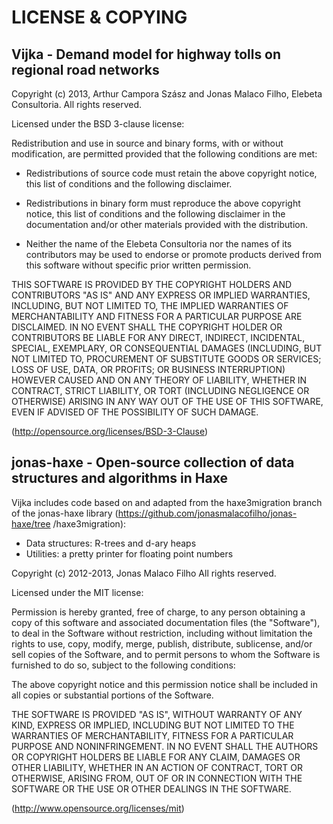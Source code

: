 LICENSE & COPYING
================================================================================

Vijka - Demand model for highway tolls on regional road networks
--------------------------------------------------------------------------------

Copyright (c) 2013, Arthur Campora Szász and Jonas Malaco Filho,
Elebeta Consultoria.
All rights reserved.

Licensed under the BSD 3-clause license:

Redistribution and use in source and binary forms, with or without modification,
are permitted provided that the following conditions are met:

 - Redistributions of source code must retain the above copyright notice, this
   list of conditions and the following disclaimer.

 - Redistributions in binary form must reproduce the above copyright notice,
   this list of conditions and the following disclaimer in the documentation
   and/or other materials provided with the distribution.
   
 - Neither the name of the Elebeta Consultoria nor the names of its
   contributors may be used to endorse or promote products derived from this
   software without specific prior written permission.

THIS SOFTWARE IS PROVIDED BY THE COPYRIGHT HOLDERS AND CONTRIBUTORS "AS IS" AND
ANY EXPRESS OR IMPLIED WARRANTIES, INCLUDING, BUT NOT LIMITED TO, THE IMPLIED
WARRANTIES OF MERCHANTABILITY AND FITNESS FOR A PARTICULAR PURPOSE ARE
DISCLAIMED. IN NO EVENT SHALL THE COPYRIGHT HOLDER OR CONTRIBUTORS BE LIABLE FOR
ANY DIRECT, INDIRECT, INCIDENTAL, SPECIAL, EXEMPLARY, OR CONSEQUENTIAL DAMAGES
(INCLUDING, BUT NOT LIMITED TO, PROCUREMENT OF SUBSTITUTE GOODS OR SERVICES;
LOSS OF USE, DATA, OR PROFITS; OR BUSINESS INTERRUPTION) HOWEVER CAUSED AND ON
ANY THEORY OF LIABILITY, WHETHER IN CONTRACT, STRICT LIABILITY, OR TORT
(INCLUDING NEGLIGENCE OR OTHERWISE) ARISING IN ANY WAY OUT OF THE USE OF THIS
SOFTWARE, EVEN IF ADVISED OF THE POSSIBILITY OF SUCH DAMAGE.

(http://opensource.org/licenses/BSD-3-Clause)

jonas-haxe - Open-source collection of data structures and algorithms in Haxe
--------------------------------------------------------------------------------

Vijka includes code based on and adapted from the haxe3migration branch of the
jonas-haxe library (https://github.com/jonasmalacofilho/jonas-haxe/tree
/haxe3migration):
 - Data structures: R-trees and d-ary heaps
 - Utilities: a pretty printer for floating point numbers


Copyright (c) 2012-2013, Jonas Malaco Filho
All rights reserved.

Licensed under the MIT license:

Permission is hereby granted, free of charge, to any person obtaining a copy of
this software and associated documentation files (the "Software"), to deal in
the Software without restriction, including without limitation the rights to
use, copy, modify, merge, publish, distribute, sublicense, and/or sell copies of
the Software, and to permit persons to whom the Software is furnished to do so,
subject to the following conditions:

The above copyright notice and this permission notice shall be included in all
copies or substantial portions of the Software.

THE SOFTWARE IS PROVIDED "AS IS", WITHOUT WARRANTY OF ANY KIND, EXPRESS OR
IMPLIED, INCLUDING BUT NOT LIMITED TO THE WARRANTIES OF MERCHANTABILITY, FITNESS
FOR A PARTICULAR PURPOSE AND NONINFRINGEMENT. IN NO EVENT SHALL THE AUTHORS OR
COPYRIGHT HOLDERS BE LIABLE FOR ANY CLAIM, DAMAGES OR OTHER LIABILITY, WHETHER
IN AN ACTION OF CONTRACT, TORT OR OTHERWISE, ARISING FROM, OUT OF OR IN
CONNECTION WITH THE SOFTWARE OR THE USE OR OTHER DEALINGS IN THE SOFTWARE.

(http://www.opensource.org/licenses/mit)
